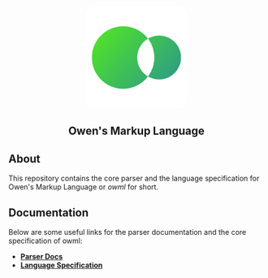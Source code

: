 <div style="text-align:center;padding-top:1rem;">
    <img src="docs/static/img/logo.png" width=200 style="border-radius:1rem">
    <h2><b>Owen's Markup Language</b></h2>
</div>

## About

This repository contains the core parser and the language specification for Owen's Markup Language or *owml* for short. 

## Documentation

Below are some useful links for the parser documentation and the core specification of owml:

- **[Parser Docs](docs/content/parser.md)**
- **[Language Specification](docs/content/language-spec.md)**
